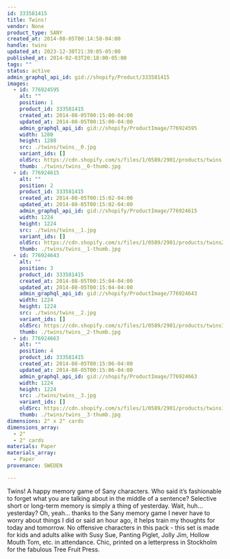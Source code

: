 ```yaml
---
id: 333581415
title: Twins!
vendor: None
product_type: SANY
created_at: 2014-08-05T00:14:58-04:00
handle: twins
updated_at: 2023-12-30T21:39:05-05:00
published_at: 2014-02-03T20:18:00-05:00
tags: ""
status: active
admin_graphql_api_id: gid://shopify/Product/333581415
images:
  - id: 776924595
    alt: ""
    position: 1
    product_id: 333581415
    created_at: 2014-08-05T00:15:00-04:00
    updated_at: 2014-08-05T00:15:00-04:00
    admin_graphql_api_id: gid://shopify/ProductImage/776924595
    width: 1280
    height: 1280
    src: ./twins/twins__0.jpg
    variant_ids: []
    oldSrc: https://cdn.shopify.com/s/files/1/0589/2901/products/twins.jpeg?v=1407212100
    thumb: ./twins/twins__0-thumb.jpg
  - id: 776924615
    alt: ""
    position: 2
    product_id: 333581415
    created_at: 2014-08-05T00:15:02-04:00
    updated_at: 2014-08-05T00:15:02-04:00
    admin_graphql_api_id: gid://shopify/ProductImage/776924615
    width: 1224
    height: 1224
    src: ./twins/twins__1.jpg
    variant_ids: []
    oldSrc: https://cdn.shopify.com/s/files/1/0589/2901/products/twins2.jpeg?v=1407212102
    thumb: ./twins/twins__1-thumb.jpg
  - id: 776924643
    alt: ""
    position: 3
    product_id: 333581415
    created_at: 2014-08-05T00:15:04-04:00
    updated_at: 2014-08-05T00:15:04-04:00
    admin_graphql_api_id: gid://shopify/ProductImage/776924643
    width: 1224
    height: 1224
    src: ./twins/twins__2.jpg
    variant_ids: []
    oldSrc: https://cdn.shopify.com/s/files/1/0589/2901/products/twins3.jpeg?v=1407212104
    thumb: ./twins/twins__2-thumb.jpg
  - id: 776924663
    alt: ""
    position: 4
    product_id: 333581415
    created_at: 2014-08-05T00:15:06-04:00
    updated_at: 2014-08-05T00:15:06-04:00
    admin_graphql_api_id: gid://shopify/ProductImage/776924663
    width: 1224
    height: 1224
    src: ./twins/twins__3.jpg
    variant_ids: []
    oldSrc: https://cdn.shopify.com/s/files/1/0589/2901/products/twins1.jpeg?v=1407212106
    thumb: ./twins/twins__3-thumb.jpg
dimensions: 2" x 2" cards
dimensions_array:
  - 2"
  - 2" cards
materials: Paper
materials_array:
  - Paper
provenance: SWEDEN

---
```


Twins! A happy memory game of Sany characters. Who said it’s fashionable to forget what you are talking about in the middle of a sentence? Selective short or long-term memory is simply a thing of yesterday. Wait, huh... yesterday? Oh, yeah... thanks to the Sany memory game I never have to worry about things I did or said an hour ago, it helps train my thoughts for today and tomorrow. No offensive characters in this pack - this set is made for kids and adults alike with Susy Sue, Panting Piglet, Jolly Jim, Hollow Mouth Tom, etc. in attendance. Chic, printed on a letterpress in Stockholm for the fabulous Tree Fruit Press.